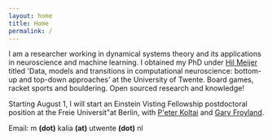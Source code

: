 ```yaml
---
layout: home
title: Home
permalink: /
---
```

I am a researcher working in dynamical systems theory and its applications in neuroscience and machine learning. I obtained my PhD under [Hil Meijer](https://wwwhome.ewi.utwente.nl/~meijerhge/) titled 'Data, models and transitions in computational neuroscience: bottom-up and top-down approaches' at the University of Twente.  Board games, racket sports and bouldering. Open sourced research and knowledge!

Starting August 1, I will start an Einstein Visting Fellowship postdoctoral position at the Freie Universit\"at Berlin, with [P\'eter Koltai](http://userpage.fu-berlin.de/peterkoltai/index.html) and [Gary Froyland](https://web.maths.unsw.edu.au/~froyland/).

Email: m **(dot)** kalia **(at)** utwente **(dot)** nl
